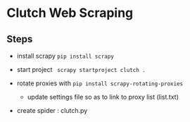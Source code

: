 # Clutch Web Scraping

## Steps

* install scrapy ``` pip install scrapy ```

* start project ``` scrapy startproject clutch .```

* rotate proxies with  ``` pip install scrapy-rotating-proxies ```

    - update settings file so as to link to proxy list (list.txt)

* create spider : clutch.py